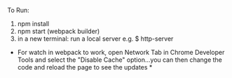 To Run:
1. npm install
2. npm start (webpack builder)
3. in a new terminal: run a local server e.g. $ http-server


* For watch in webpack to work, open Network Tab in Chrome Developer Tools and select the "Disable Cache" option...you can then change the code and reload the page to see the updates *